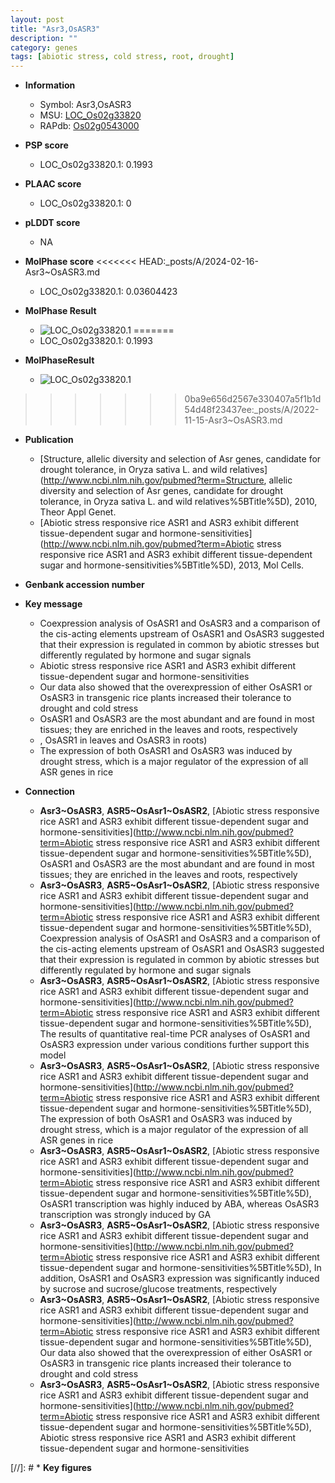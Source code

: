 ```yaml
---
layout: post
title: "Asr3,OsASR3"
description: ""
category: genes
tags: [abiotic stress, cold stress, root, drought]
---
```


* **Information**  
    + Symbol: Asr3,OsASR3  
    + MSU: [LOC_Os02g33820](http://rice.plantbiology.msu.edu/cgi-bin/ORF_infopage.cgi?orf=LOC_Os02g33820)  
    + RAPdb: [Os02g0543000](http://rapdb.dna.affrc.go.jp/viewer/gbrowse_details/irgsp1?name=Os02g0543000)  

* **PSP score**  
    + LOC_Os02g33820.1: 0.1993 

* **PLAAC score**  
    + LOC_Os02g33820.1: 0 

* **pLDDT score**
    + NA


* **MolPhase score**
<<<<<<< HEAD:_posts/A/2024-02-16-Asr3~OsASR3.md
    + LOC_Os02g33820.1: 0.03604423

* **MolPhase Result**
    + ![LOC_Os02g33820.1](https://304243504.github.io/Pictures/LOC_Os02g/LOC_Os02g33820.1.png)
=======
    + LOC_Os02g33820.1: 0.1993

* **MolPhaseResult**
    + ![LOC_Os02g33820.1](https://ricepsp.github.io/pictures/LOC_Os02g/LOC_Os02g33820.1.png)
>>>>>>> 0ba9e656d2567e330407a5f1b1d54d48f23437ee:_posts/A/2022-11-15-Asr3~OsASR3.md

* **Publication**  
    + [Structure, allelic diversity and selection of Asr genes, candidate for drought tolerance, in Oryza sativa L. and wild relatives](http://www.ncbi.nlm.nih.gov/pubmed?term=Structure, allelic diversity and selection of Asr genes, candidate for drought tolerance, in Oryza sativa L. and wild relatives%5BTitle%5D), 2010, Theor Appl Genet.
    + [Abiotic stress responsive rice ASR1 and ASR3 exhibit different tissue-dependent sugar and hormone-sensitivities](http://www.ncbi.nlm.nih.gov/pubmed?term=Abiotic stress responsive rice ASR1 and ASR3 exhibit different tissue-dependent sugar and hormone-sensitivities%5BTitle%5D), 2013, Mol Cells.

* **Genbank accession number**  

* **Key message**  
    + Coexpression analysis of OsASR1 and OsASR3 and a comparison of the cis-acting elements upstream of OsASR1 and OsASR3 suggested that their expression is regulated in common by abiotic stresses but differently regulated by hormone and sugar signals
    + Abiotic stress responsive rice ASR1 and ASR3 exhibit different tissue-dependent sugar and hormone-sensitivities
    + Our data also showed that the overexpression of either OsASR1 or OsASR3 in transgenic rice plants increased their tolerance to drought and cold stress
    + OsASR1 and OsASR3 are the most abundant and are found in most tissues; they are enriched in the leaves and roots, respectively
    + , OsASR1 in leaves and OsASR3 in roots)
    + The expression of both OsASR1 and OsASR3 was induced by drought stress, which is a major regulator of the expression of all ASR genes in rice

* **Connection**  
    + __Asr3~OsASR3__, __ASR5~OsAsr1~OsASR2__, [Abiotic stress responsive rice ASR1 and ASR3 exhibit different tissue-dependent sugar and hormone-sensitivities](http://www.ncbi.nlm.nih.gov/pubmed?term=Abiotic stress responsive rice ASR1 and ASR3 exhibit different tissue-dependent sugar and hormone-sensitivities%5BTitle%5D), OsASR1 and OsASR3 are the most abundant and are found in most tissues; they are enriched in the leaves and roots, respectively
    + __Asr3~OsASR3__, __ASR5~OsAsr1~OsASR2__, [Abiotic stress responsive rice ASR1 and ASR3 exhibit different tissue-dependent sugar and hormone-sensitivities](http://www.ncbi.nlm.nih.gov/pubmed?term=Abiotic stress responsive rice ASR1 and ASR3 exhibit different tissue-dependent sugar and hormone-sensitivities%5BTitle%5D), Coexpression analysis of OsASR1 and OsASR3 and a comparison of the cis-acting elements upstream of OsASR1 and OsASR3 suggested that their expression is regulated in common by abiotic stresses but differently regulated by hormone and sugar signals
    + __Asr3~OsASR3__, __ASR5~OsAsr1~OsASR2__, [Abiotic stress responsive rice ASR1 and ASR3 exhibit different tissue-dependent sugar and hormone-sensitivities](http://www.ncbi.nlm.nih.gov/pubmed?term=Abiotic stress responsive rice ASR1 and ASR3 exhibit different tissue-dependent sugar and hormone-sensitivities%5BTitle%5D), The results of quantitative real-time PCR analyses of OsASR1 and OsASR3 expression under various conditions further support this model
    + __Asr3~OsASR3__, __ASR5~OsAsr1~OsASR2__, [Abiotic stress responsive rice ASR1 and ASR3 exhibit different tissue-dependent sugar and hormone-sensitivities](http://www.ncbi.nlm.nih.gov/pubmed?term=Abiotic stress responsive rice ASR1 and ASR3 exhibit different tissue-dependent sugar and hormone-sensitivities%5BTitle%5D), The expression of both OsASR1 and OsASR3 was induced by drought stress, which is a major regulator of the expression of all ASR genes in rice
    + __Asr3~OsASR3__, __ASR5~OsAsr1~OsASR2__, [Abiotic stress responsive rice ASR1 and ASR3 exhibit different tissue-dependent sugar and hormone-sensitivities](http://www.ncbi.nlm.nih.gov/pubmed?term=Abiotic stress responsive rice ASR1 and ASR3 exhibit different tissue-dependent sugar and hormone-sensitivities%5BTitle%5D), OsASR1 transcription was highly induced by ABA, whereas OsASR3 transcription was strongly induced by GA
    + __Asr3~OsASR3__, __ASR5~OsAsr1~OsASR2__, [Abiotic stress responsive rice ASR1 and ASR3 exhibit different tissue-dependent sugar and hormone-sensitivities](http://www.ncbi.nlm.nih.gov/pubmed?term=Abiotic stress responsive rice ASR1 and ASR3 exhibit different tissue-dependent sugar and hormone-sensitivities%5BTitle%5D), In addition, OsASR1 and OsASR3 expression was significantly induced by sucrose and sucrose/glucose treatments, respectively
    + __Asr3~OsASR3__, __ASR5~OsAsr1~OsASR2__, [Abiotic stress responsive rice ASR1 and ASR3 exhibit different tissue-dependent sugar and hormone-sensitivities](http://www.ncbi.nlm.nih.gov/pubmed?term=Abiotic stress responsive rice ASR1 and ASR3 exhibit different tissue-dependent sugar and hormone-sensitivities%5BTitle%5D), Our data also showed that the overexpression of either OsASR1 or OsASR3 in transgenic rice plants increased their tolerance to drought and cold stress
    + __Asr3~OsASR3__, __ASR5~OsAsr1~OsASR2__, [Abiotic stress responsive rice ASR1 and ASR3 exhibit different tissue-dependent sugar and hormone-sensitivities](http://www.ncbi.nlm.nih.gov/pubmed?term=Abiotic stress responsive rice ASR1 and ASR3 exhibit different tissue-dependent sugar and hormone-sensitivities%5BTitle%5D), Abiotic stress responsive rice ASR1 and ASR3 exhibit different tissue-dependent sugar and hormone-sensitivities

[//]: # * **Key figures**  


